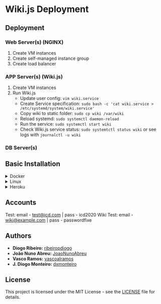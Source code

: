 # Wiki.js Deployment

## Deployment

### Web Server(s) (NGINX)

1. Create VM instances
2. Create self-managed instance group
3. Create load balancer

### APP Server(s) (Wiki.js)

1. Create VM instances
2. Run Wiki.js
    - Update user config: `vim wiki.service`
    - Create Service specification: `sudo bash -c 'cat wiki.service > /etc/systemd/system/wiki.service'`
    - Copy wiki to static folder: `sudo cp wiki /var/wiki`
    - Reload systemd: `sudo systemctl daemon-reload`
    - Run the service: `sudo systemctl start wiki`
    - Check Wiki.js service status: `sudo systemtctl status wiki` or see logs with `journalctl -u wiki`

### DB Server(s)

## Basic Installation

<details>
  <summary>Docker</summary>
  
  ### Docker Compose
  - Update docker-compose config: `vim basic-installation/docker-compose.yml`
  - Run compose in background: `docker-compose up -d`
  - Browse to `http://YOUR-SERVER-IP` to complete setup
</details>

<details>
  <summary>Linux</summary>
  
  ### Install PostgreSQL 12
  - Update and install PostgreSQL: `sudo apt update && sudo apt install -y postgresql postgresql-contrib`
  - Create PostgreSQL user: `sudo -u postgres createuser wikijs`
  - Create DB: `sudo -u postgres createdb wiki`
  - Update PostgreSQL user with password: `sudo -u postgres psql -c "ALTER USER wikijs WITH ENCRYPTED PASSWORD 'wikijsrocks'"`
  - Add user access to DB: `sudo -u postgres psql -c "GRANT ALL PRIVILEGES ON DATABASE wiki to wikijs"`
  
  ### Run Wiki.js Server
  Run: `node server`
  
  ### [Optional] Run Wiki.js Server as Service
  - Update user config: `vim wiki.service`
  - Create Service specification: `sudo bash -c 'cat wiki.service > /etc/systemd/system/wiki.service'`
  - Copy wiki to static folder: `sudo cp wiki /var/wiki`
  - Reload systemd: `sudo systemctl daemon-reload`
  - Run the service: `sudo systemctl start wiki`
  - Check Wiki.js service status: `sudo systemtctl status wiki` or see logs with `journalctl -u wiki`
  
  ### Open Wiki.js
  Browse to `http://YOUR-SERVER-IP:3000` to complete setup.
</details>

<details>
  <summary>Heroku</summary>

### Initial Setup

-   After creating an account on Heroku, click [here](https://heroku.com/deploy?template=https://github.com/requarks/wiki-heroku/tree/2.x).
-   Wait for heroku to deploy.
-   After a succesfull deploy, select manage app. The deploy will be automatically done in a free tier with PostgreSQL.

</details>

## Accounts

Test: email - test@icd.com | pass - icd2020
Wiki Test: email - wiki@example.com | pass - passwordfixe

## Authors

-   **Diogo Ribeiro:** [ribeiropdiogo](https://github.com/ribeiropdiogo)
-   **João Nuno Abreu:** [JoaoNunoAbreu](https://github.com/JoaoNunoAbreu)
-   **Vasco Ramos:** [vascoalramos](https://vascoalramos.me)
-   **J. Diogo Monteiro:** [dxmonteiro](https://github.com/DxMonteiro)

## License

This project is licensed under the MIT License - see the [LICENSE](LICENSE) file for details.
